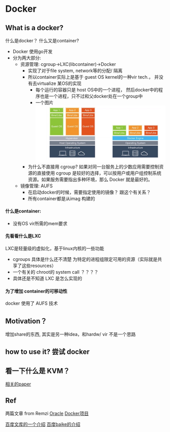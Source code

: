 # Docker 
## What is a docker? 
什么是docker？ 什么又是container? 

* Docker 使用go开发
* 分为两大部分: 
	* 资源管理: cgroup->LXC(libcontainer)->Docker
		* 实现了对于file system, network等的分配/ 隔离
		* 所以container实际上是基于 guest OS kernel的一种vir tech.， 并没有去virtualize 某OS的实现
			* 每个运行的容器只是 host OS中的一个进程， 然后docker中的程序也是一个进程，只不过和父docker处在一个group中
			* 一个图片 
			![docker_1](./images/docker_1.jpg)
		* 为什么不直接用 cgroup? 
			如果对同一台服务上的少数应用需要控制资源的直接使用 cgroup 是较好的选择，可以按用户或用户组控制系统资源。如果服务需要指出多种环境，那么 Docker 就是最好的。
	* 镜像管理: AUFS
		* 在启动docker的时候，需要指定使用的镜像？ 跟这个有关系？ 
		* 所有container都是从imag 构建的 
#### 什么是container: 
* 没有OS vir所需的mem要求


#### 先看看什么是LXC
LXC是轻量级的虚拟化，基于linux内核的一些功能 

* cgroups  具体是什么还不清楚 
为特定的进程组限定可用的资源（实际就是共享了这些resources）
* 一个有关的 chroot的 system call ？？？？     
* 具体还是不知道 LXC 是怎么实现的

#### 为了增加 container的可移动性
docker 使用了 AUFS 技术


## Motivation？ 
增加share的东西, 其实是另一种idea，和hardw/ vir 不是一个思路


## how to use it?   尝试 docker 


## 看一下什么是 KVM？ 
[相关的paper](https://www.kernel.org/doc/ols/2007/ols2007v1-pages-225-230.pdf)

## Ref
两篇文章 from Remzi
[Oracle](http://www.oracle.com/technetwork/server-storage/solaris/documentation/consolidating-apps-163572.pdf) [Docker项目](http://delivery.acm.org/10.1145/2610000/2600241/11600.html?ip=202.38.93.97&id=2600241&acc=ACTIVE%20SERVICE&key=BF85BBA5741FDC6E%2EA4F9C023AC60E700%2E4D4702B0C3E38B35%2E4D4702B0C3E38B35&CFID=638174379&CFTOKEN=12615882&__acm__=1467295192_7d83bb7117b41948a568129b237d4abf)

[百度文库的一个介绍](http://yuedu.baidu.com/ebook/d817967416fc700abb68fca1?pn=1&rf=http%3A%2F%2Fyuedu.baidu.com%2Febook%2Fd817967416fc700abb68fca1)
[百度baike的介绍](http://baike.baidu.com/item/Docker)
